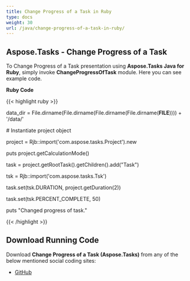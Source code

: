 ```yaml
---
title: Change Progress of a Task in Ruby
type: docs
weight: 30
url: /java/change-progress-of-a-task-in-ruby/
---
```


## **Aspose.Tasks - Change Progress of a Task**
To Change Progress of a Task presentation using **Aspose.Tasks Java for Ruby**, simply invoke **ChangeProgressOfTask** module. Here you can see example code.

**Ruby Code**

{{< highlight ruby >}}

 data_dir = File.dirname(File.dirname(File.dirname(File.dirname(__FILE__)))) + '/data/'



\# Instantiate project object

project = Rjb::import('com.aspose.tasks.Project').new

puts project.getCalculationMode()

task = project.getRootTask().getChildren().add("Task")

tsk = Rjb::import('com.aspose.tasks.Tsk')

task.set(tsk.DURATION, project.getDuration(2))

task.set(tsk.PERCENT_COMPLETE, 50)

puts "Changed progress of task."

{{< /highlight >}}
## **Download Running Code**
Download **Change Progress of a Task (Aspose.Tasks)** from any of the below mentioned social coding sites:

- [GitHub](https://github.com/aspose-tasks/Aspose.Tasks-for-Java/blob/master/Plugins/Aspose_Tasks_Java_for_Ruby/lib/asposetasksjava/Tasks/changeprogressoftask.rb)
